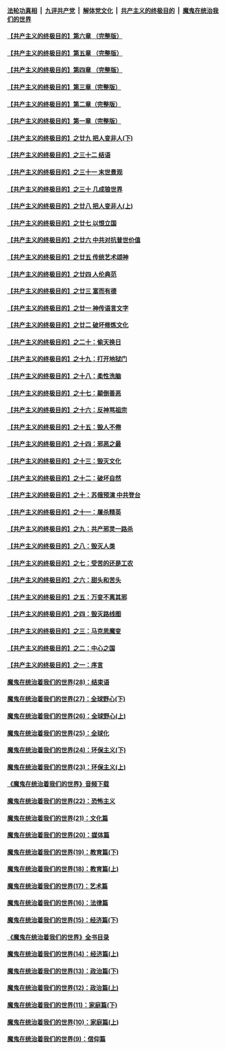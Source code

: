 ####  [法轮功真相](../../../../basic/blob/master/README.md?t=08281739) &nbsp;|&nbsp; [九评共产党](../../../../9ping.md/blob/master/README.md?t=08281739) &nbsp;|&nbsp; [解体党文化](../../../../jtdwh.md/blob/master/README.md?t=08281739)  &nbsp;|&nbsp; [共产主义的终极目的](../../../../gczydzjmd.md/blob/master/README.md?t=08281739) &nbsp;|&nbsp; [魔鬼在统治我们的世界](../../../../mgztzwmdsj.md/blob/master/README.md?t=08281739) 

#### [【共产主义的终极目的】第六章 （完整版）](../pages/nsc422/n11428913.md?t=08281739) 

#### [【共产主义的终极目的】第五章 （完整版）](../pages/nsc422/n11428912.md?t=08281739) 

#### [【共产主义的终极目的】第四章 （完整版）](../pages/nsc422/n11428907.md?t=08281739) 

#### [【共产主义的终极目的】第三章（完整版）](../pages/nsc422/n11428848.md?t=08281739) 

#### [【共产主义的终极目的】第二章（完整版）](../pages/nsc422/n11428831.md?t=08281739) 

#### [【共产主义的终极目的】第一章（完整版）](../pages/nsc422/n11417651.md?t=08281739) 

#### [【共产主义的终极目的】之廿九 把人变非人(下)](../pages/nsc422/n11344140.md?t=08281739) 

#### [【共产主义的终极目的】之三十二 结语](../pages/nsc422/n11360535.md?t=08281739) 

#### [【共产主义的终极目的】之三十一 末世景观](../pages/nsc422/n11351129.md?t=08281739) 

#### [【共产主义的终极目的】之三十 几成狼世界](../pages/nsc422/n11348280.md?t=08281739) 

#### [【共产主义的终极目的】之廿八 把人变非人(上)](../pages/nsc422/n11340492.md?t=08281739) 

#### [【共产主义的终极目的】之廿七 以恨立国](../pages/nsc422/n11336944.md?t=08281739) 

#### [【共产主义的终极目的】之廿六 中共对抗普世价值](../pages/nsc422/n11324785.md?t=08281739) 

#### [【共产主义的终极目的】之廿五 传统艺术颂神](../pages/nsc422/n11296396.md?t=08281739) 

#### [【共产主义的终极目的】之廿四 人伦典范](../pages/nsc422/n11296397.md?t=08281739) 

#### [【共产主义的终极目的】之廿三 富而有德](../pages/nsc422/n11283598.md?t=08281739) 

#### [【共产主义的终极目的】之廿一 神传语言文字](../pages/nsc422/n11263265.md?t=08281739) 

#### [【共产主义的终极目的】之廿二 破坏修炼文化](../pages/nsc422/n11245728.md?t=08281739) 

#### [【共产主义的终极目的】之二十：偷天换日](../pages/nsc422/n11238846.md?t=08281739) 

#### [【共产主义的终极目的】之十九：打开地狱门](../pages/nsc422/n11206376.md?t=08281739) 

#### [【共产主义的终极目的】之十八：柔性洗脑](../pages/nsc422/n11199994.md?t=08281739) 

#### [【共产主义的终极目的】之十七：颠倒善恶](../pages/nsc422/n11179782.md?t=08281739) 

#### [【共产主义的终极目的】之十六：反神骂祖宗](../pages/nsc422/n11166798.md?t=08281739) 

#### [【共产主义的终极目的】之十五：毁人不倦](../pages/nsc422/n11166792.md?t=08281739) 

#### [【共产主义的终极目的】之十四：邪恶之最](../pages/nsc422/n11150249.md?t=08281739) 

#### [【共产主义的终极目的】之十三：毁灭文化](../pages/nsc422/n11135227.md?t=08281739) 

#### [【共产主义的终极目的】之十二：破坏自然](../pages/nsc422/n11135214.md?t=08281739) 

#### [【共产主义的终极目的】之十：苏俄预演 中共登台](../pages/nsc422/n11118424.md?t=08281739) 

#### [【共产主义的终极目的】之十一：屠杀精英](../pages/nsc422/n11118442.md?t=08281739) 

#### [【共产主义的终极目的】之九：共产邪灵一路杀](../pages/nsc422/n11114139.md?t=08281739) 

#### [【共产主义的终极目的】之八：毁灭人类](../pages/nsc422/n11108503.md?t=08281739) 

#### [【共产主义的终极目的】之七：受苦的还是工农](../pages/nsc422/n11101809.md?t=08281739) 

#### [【共产主义的终极目的】之六：甜头和苦头](../pages/nsc422/n11096971.md?t=08281739) 

#### [【共产主义的终极目的】之五：万变不离其邪](../pages/nsc422/n11091285.md?t=08281739) 

#### [【共产主义的终极目的】之四：毁灭路线图](../pages/nsc422/n11086284.md?t=08281739) 

#### [【共产主义的终极目的】之三：马克思魔变](../pages/nsc422/n11061941.md?t=08281739) 

#### [【共产主义的终极目的】之二：中心之国](../pages/nsc422/n11047728.md?t=08281739) 

#### [【共产主义的终极目的】之一：序言](../pages/nsc422/n11086077.md?t=08281739) 

#### [魔鬼在统治着我们的世界(28)：结束语](../pages/nsc422/n10936246.md?t=08281739) 

#### [魔鬼在统治着我们的世界(27)：全球野心(下)](../pages/nsc422/n10928319.md?t=08281739) 

#### [魔鬼在统治着我们的世界(26)：全球野心(上)](../pages/nsc422/n10900318.md?t=08281739) 

#### [魔鬼在统治着我们的世界(25)：全球化](../pages/nsc422/n10788205.md?t=08281739) 

#### [魔鬼在统治着我们的世界(24)：环保主义(下)](../pages/nsc422/n10695307.md?t=08281739) 

#### [魔鬼在统治着我们的世界(23)：环保主义(上)](../pages/nsc422/n10688613.md?t=08281739) 

#### [《魔鬼在统治着我们的世界》音频下载](../pages/nsc422/n10635553.md?t=08281739) 

#### [魔鬼在统治着我们的世界(22)：恐怖主义](../pages/nsc422/n10614727.md?t=08281739) 

#### [魔鬼在统治着我们的世界(21)：文化篇](../pages/nsc422/n10597706.md?t=08281739) 

#### [魔鬼在统治着我们的世界(20)：媒体篇](../pages/nsc422/n10586579.md?t=08281739) 

#### [魔鬼在统治着我们的世界(19)：教育篇(下)](../pages/nsc422/n10564808.md?t=08281739) 

#### [魔鬼在统治着我们的世界(18)：教育篇(上)](../pages/nsc422/n10526970.md?t=08281739) 

#### [魔鬼在统治着我们的世界(17)：艺术篇](../pages/nsc422/n10499093.md?t=08281739) 

#### [魔鬼在统治着我们的世界(16)：法律篇](../pages/nsc422/n10485969.md?t=08281739) 

#### [魔鬼在统治着我们的世界(15)：经济篇(下)](../pages/nsc422/n10469975.md?t=08281739) 

#### [《魔鬼在统治着我们的世界》全书目录](../pages/nsc422/n10464261.md?t=08281739) 

#### [魔鬼在统治着我们的世界(14)：经济篇(上)](../pages/nsc422/n10457370.md?t=08281739) 

#### [魔鬼在统治着我们的世界(13)：政治篇(下)](../pages/nsc422/n10448270.md?t=08281739) 

#### [魔鬼在统治着我们的世界(12)：政治篇(上)](../pages/nsc422/n10444576.md?t=08281739) 

#### [魔鬼在统治着我们的世界(11)：家庭篇(下)](../pages/nsc422/n10440961.md?t=08281739) 

#### [魔鬼在统治着我们的世界(10)：家庭篇(上)](../pages/nsc422/n10435448.md?t=08281739) 

#### [魔鬼在统治着我们的世界(9)：信仰篇](../pages/nsc422/n10432159.md?t=08281739) 

